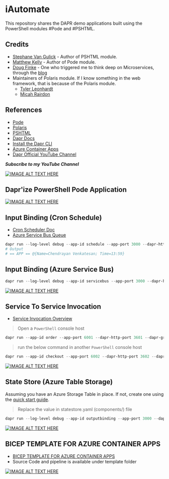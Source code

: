 # iAutomate

This repository shares the DAPR demo applications built using the PowerShell modules #Pode and #PSHTML. 


## Credits 

- [Stephane Van Gulick](https://github.com/Stephanevg) - Author of PSHTML module. 
- [Matthew Kelly](https://github.com/Badgerati) - Author of Pode module. 
- [Doug Finke](https://github.com/dfinke) - One who triggered me to think deep on Microservices, through the [blog](https://dfinke.github.io/powershell,%20docker,%20pode/2020/08/01/PowerShell-Microservice-Hello-World.html)
- Maintainers of Polaris module. If I know something in the web framework, that is because of the Polaris module. 
    - [Tyler Leonhardt](https://twitter.com/TylerLeonhardt)
    - [Micah Rairdon](https://twitter.com/tiberriver256)

## References

- [Pode](https://github.com/Badgerati/Pode)
- [Polaris](https://github.com/powershell/polaris)
- [PSHTML](https://github.com/Stephanevg/PSHTML)
- [Dapr Docs](https://dapr.io/)
- [Install the Dapr CLI](https://docs.dapr.io/getting-started/install-dapr-cli/)
- [Azure Container Apps](https://azure.microsoft.com/en-in/pricing/details/container-apps/)
- [Dapr Official YouTube Channel](https://www.youtube.com/channel/UCtpSQ9BLB_3EXdWAUQYwnRA)

***Subscribe to my YouTube Channel***

[![IMAGE ALT TEXT HERE](https://img.youtube.com/vi/BrEgBBBCLGA/0.jpg)](https://www.youtube.com/watch?v=BrEgBBBCLGA)

## Dapr'ize PowerShell Pode Application

[![IMAGE ALT TEXT HERE](https://img.youtube.com/vi/TtaOfeUaNHM/0.jpg)](https://www.youtube.com/watch?v=TtaOfeUaNHM)

## Input Binding (Cron Schedule)

- [Cron Scheduler Doc](https://docs.dapr.io/reference/components-reference/supported-bindings/cron/)
- [Azure Service Bus Queue](https://docs.dapr.io/reference/components-reference/supported-bindings/servicebusqueues/)

```PowerShell
dapr run --log-level debug --app-id schedule --app-port 3000 --dapr-http-port 3500 --dapr-grpc-port 60002 --components-path .\components\  -- pwsh .\input-binding\scheduler\app.ps1
# Output
# == APP == @{Name=Chendrayan Venkatesan; Time=13:59}
```

## Input Binding (Azure Service Bus)

```PowerShell
dapr run --log-level debug --app-id servicebus --app-port 3000 --dapr-http-port 3500 --dapr-grpc-port 60002 --components-path .\components\  -- pwsh .\input-binding\azure-service-bus\app.ps1
```

[![IMAGE ALT TEXT HERE](https://img.youtube.com/vi/Eeg9TFKBw08/0.jpg)](https://www.youtube.com/watch?v=Eeg9TFKBw08)

## Service To Service Invocation

- [Service Invocation Overview](https://docs.dapr.io/developing-applications/building-blocks/service-invocation/service-invocation-overview/)

> Open a `PowerShell` console host

```PowerShell
dapr run --app-id order --app-port 6001 --dapr-http-port 3601 --dapr-grpc-port 60001 -- pwsh .\service-to-service-invocation\order\app.ps1
```

> run the below command in another `PowerShell` console host

```PowerShell
dapr run --app-id checkout --app-port 6002 --dapr-http-port 3602 --dapr-grpc-port 60002 -- pwsh .\service-to-service-invocation\checkout\app.ps1
```

[![IMAGE ALT TEXT HERE](https://img.youtube.com/vi/804U-u0gx84/0.jpg)](https://www.youtube.com/watch?v=804U-u0gx84)

## State Store (Azure Table Storage)

Assuming you have an Azure Storage Table in place. If not, create one using the [quick start guide](https://docs.microsoft.com/en-us/azure/storage/tables/table-storage-quickstart-portal).

> Replace the value in statestore.yaml (components/) file

```PowerShell
dapr run --log-level debug --app-id outputbinding --app-port 3000 --dapr-http-port 3500 --dapr-grpc-port 60002 --components-path .\components\ -- pwsh .\output-binding\app\app.ps1
```

[![IMAGE ALT TEXT HERE](https://img.youtube.com/vi/2bdYO89usmE/0.jpg)](https://www.youtube.com/watch?v=2bdYO89usmE)

## BICEP TEMPLATE FOR AZURE CONTAINER APPS

- [BICEP TEMPLATE FOR AZURE CONTAINER APPS](https://about-powershell.com/blog/bicep-template-for-azure-container-apps/)
- Source Code and pipeline is available under template folder

[![IMAGE ALT TEXT HERE](https://img.youtube.com/vi/tcFBzkf3hLo/0.jpg)](https://www.youtube.com/watch?v=tcFBzkf3hLo)

